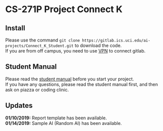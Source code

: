 # CS-271P Project Connect K
## Install
Please use the command `git clone https://gitlab.ics.uci.edu/ai-projects/Connect_K_Student.git` to download the code.<br>
If you are from off campus, you need to use [VPN](https://www.oit.uci.edu/help/vpn/) to connect gitlab.
## Student Manual
Please read the [student manual](https://gitlab.ics.uci.edu/ai-projects/Connect_K_Student/wikis/home) before you start your project.<br>
If you have any questions, please read the student manual first, and then ask on piazza or coding clinic.

## Updates
**01/10/2019:** Report template has been available.<br>
**01/14/2019:** Sample AI (Random AI) has been available.